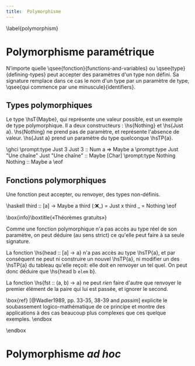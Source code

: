 ```yaml
---
title:  Polymorphisme
---
```

\label{polymorphism}

# Polymorphisme paramétrique

N'importe quelle \qsee{fonction}{functions-and-variables} ou  \qsee{type}{defining-types} peut accepter des paramètres d'un type non défini. Sa signature remplace dans ce cas le nom d'un type par un paramètre de type, \qsee{qui commence par une minuscule}{identifiers}.

## Types polymorphiques

Le type \hsT{Maybe}, qui représente une valeur possible, est un exemple de type polymorphique. Il a deux constructeurs : \hs{Nothing} et \hs{Just a}. \hs{Nothing} ne prend pas de paramètre, et représente l'absence de valeur. \hs{Just a} prend un paramètre du type quelconque \hsTP{a}.

\ghci
\prompt:type Just 3
Just 3 :: Num a => Maybe a
\prompt:type Just "Une chaîne"
Just "Une chaîne" :: Maybe [Char]
\prompt:type Nothing
Nothing :: Maybe a
\eof

## Fonctions polymorphiques

Une fonction peut accepter, ou renvoyer, des types non-définis.

\haskell
third :: [a] -> Maybe a
third (_:_:x:_) = Just x
third _ = Nothing
\eof

\box{info}\boxtitle{«Théorèmes gratuits»}

Comme une fonction polymorphique n'a pas accès au type réel de son paramètre, on peut déduire (au sens strict) ce qu'elle peut faire à sa seule signature.

La fonction \hs{head :: [a] -> a} n'a pas accès au type \hsTP{a}, et par conséquent ne peut ni construire un nouvel \hsTP{a}, ni modifier un des \hsTP{a} du tableau qu'elle reçoit: elle doit en renvoyer un tel quel. On peut donc déduire que \hs{head b `elem` b}.

La fonction \hs{fst :: (a, b) -> a} ne peut *rien* faire d'autre que renvoyer le premier élément de la paire qui lui est passée, et ignorer le second.

\box{ref}
[@Wadler1989, pp. 33-35, 38-39 and *passim*] explicite le soubassement logico-mathématique de ce principe et montre des applications à des cas beaucoup plus complexes que ces quelque exemples.
\endbox

\endbox

# Polymorphisme *ad hoc*
